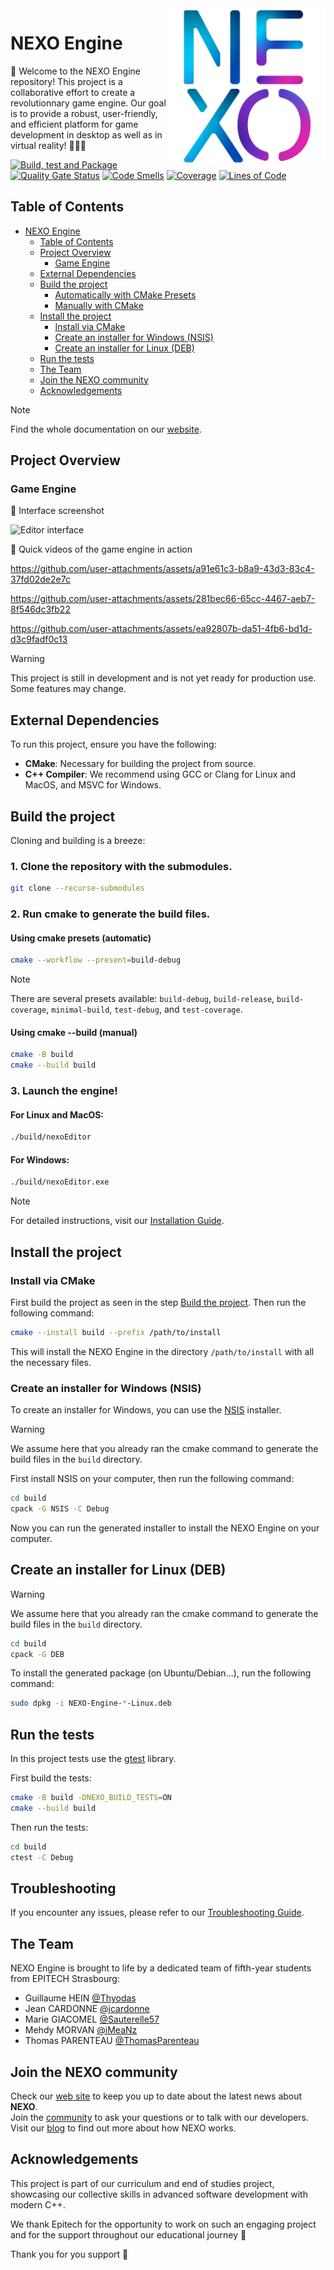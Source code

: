 <img src="https://raw.githubusercontent.com/NexoEngine/assets/refs/heads/main/logo_nexo.png" alt="NEXO Logo" width=250 height=250 align="right" />

# NEXO Engine

👋​ Welcome to the NEXO Engine repository! This project is a collaborative effort to create a revolutionnary game engine. Our goal is to provide a robust, user-friendly, and efficient platform for game development in desktop as well as in virtual reality! 🤩✨​🚀​

[![Build, test and Package](https://github.com/NexoEngine/game-engine/actions/workflows/build.yml/badge.svg)](https://github.com/NexoEngine/game-engine/actions/workflows/build.yml) 
[![Quality Gate Status](https://sonarcloud.io/api/project_badges/measure?project=NexoEngine_game-engine&metric=alert_status)](https://sonarcloud.io/summary/new_code?id=NexoEngine_game-engine) 
[![Code Smells](https://sonarcloud.io/api/project_badges/measure?project=NexoEngine_game-engine&metric=code_smells)](https://sonarcloud.io/summary/new_code?id=NexoEngine_game-engine) 
[![Coverage](https://sonarcloud.io/api/project_badges/measure?project=NexoEngine_game-engine&metric=coverage)](https://sonarcloud.io/summary/new_code?id=NexoEngine_game-engine) 
[![Lines of Code](https://sonarcloud.io/api/project_badges/measure?project=NexoEngine_game-engine&metric=ncloc)](https://sonarcloud.io/summary/new_code?id=NexoEngine_game-engine)

## Table of Contents

- [NEXO Engine](#nexo-engine)
  - [Table of Contents](#table-of-contents)
  - [Project Overview](#project-overview)
    - [Game Engine](#game-engine)
  - [External Dependencies](#external-dependencies)
  - [Build the project](#build-the-project)
    - [Automatically with CMake Presets](#using-cmake-presets-automatic)
    - [Manually with CMake](#using-cmake---build-manual)
  - [Install the project](#install-the-project)
    - [Install via CMake](#install-via-cmake)
    - [Create an installer for Windows (NSIS)](#create-an-installer-for-windows-nsis)
    - [Create an installer for Linux (DEB)](#create-an-installer-for-linux-deb)
  - [Run the tests](#run-the-tests)
  - [The Team](#the-team)
  - [Join the NEXO community](#join-the-nexo-community)
  - [Acknowledgements](#acknowledgements)

> [!NOTE]  
> Find the whole documentation on our [website](https://nexoengine.github.io/game-engine/).

## Project Overview

### Game Engine

📸​ Interface screenshot

![Editor interface](https://github.com/user-attachments/assets/cb19d00c-56bc-4cdd-9f61-069375fd7b08)

🎥 Quick videos of the game engine in action

https://github.com/user-attachments/assets/a91e61c3-b8a9-43d3-83c4-37fd02de2e7c

https://github.com/user-attachments/assets/281bec66-65cc-4467-aeb7-8f546dc3fb22

https://github.com/user-attachments/assets/ea92807b-da51-4fb6-bd1d-d3c9fadf0c13

<!-- Command used for video compression: ffmpeg -ss 00:00:02 -to 00:00:57 -i .\docs\game_engine\editor_interface_video.mkv -codec copy -an -vcodec libx264 -crf
 4 .\docs\game_engine\editor_interface_video.mp4 -->

> [!WARNING]
> This project is still in development and is not yet ready for production use. Some features may change.

## External Dependencies

To run this project, ensure you have the following:
- **CMake**: Necessary for building the project from source.
- **C++ Compiler**: We recommend using GCC or Clang for Linux and MacOS, and MSVC for Windows.

## Build the project

Cloning and building is a breeze:

### 1. Clone the repository with the submodules.
```bash
git clone --recurse-submodules
```

### 2. Run cmake to generate the build files.

#### Using cmake presets (automatic)

```bash
cmake --workflow --present=build-debug
```

> [!NOTE]
> There are several presets available: `build-debug`, `build-release`, `build-coverage`, `minimal-build`, `test-debug`, and `test-coverage`.

#### Using cmake --build (manual)

```bash
cmake -B build
cmake --build build
```

### 3. Launch the engine!

#### For Linux and MacOS:
```bash
./build/nexoEditor
```

#### For Windows:
```bash
./build/nexoEditor.exe
```

> [!NOTE]
> For detailed instructions, visit our [Installation Guide](docs/install/README.md).

## Install the project

### Install via CMake

First build the project as seen in the step [Build the project](#build-the-project).
Then run the following command:

```bash
cmake --install build --prefix /path/to/install
```

This will install the NEXO Engine in the directory `/path/to/install` with all the necessary files.

### Create an installer for Windows (NSIS)

To create an installer for Windows, you can use the [NSIS](https://nsis.sourceforge.io/Main_Page) installer.

> [!WARNING]
> We assume here that you already ran the cmake command to generate the build files in the `build` directory.

First install NSIS on your computer, then run the following command:

```bash
cd build
cpack -G NSIS -C Debug
```

Now you can run the generated installer to install the NEXO Engine on your computer.

## Create an installer for Linux (DEB)

> [!WARNING]
> We assume here that you already ran the cmake command to generate the build files in the `build` directory.

```bash
cd build
cpack -G DEB
```

To install the generated package (on Ubuntu/Debian...), run the following command:

```bash
sudo dpkg -i NEXO-Engine-*-Linux.deb
```

## Run the tests

In this project tests use the [gtest](http://google.github.io/googletest/) library.

First build the tests:
```bash
cmake -B build -DNEXO_BUILD_TESTS=ON
cmake --build build
```

Then run the tests:
```bash
cd build
ctest -C Debug
```

## Troubleshooting

If you encounter any issues, please refer to our [Troubleshooting Guide](docs/troubleshooting/troubleshooting.md).

## The Team

NEXO Engine is brought to life by a dedicated team of fifth-year students from EPITECH Strasbourg:
- Guillaume HEIN [@Thyodas](https://www.linkedin.com/in/guillaume-hein/)
- Jean CARDONNE [@jcardonne](https://www.linkedin.com/in/jcardonne/)
- Marie GIACOMEL [@Sauterelle57](https://www.linkedin.com/in/marie-giacomel/)
- Mehdy MORVAN [@iMeaNz](https://www.linkedin.com/in/mehdy-morvan-a80959264/)
- Thomas PARENTEAU [@ThomasParenteau](https://www.linkedin.com/in/thomas-parenteau-0570b120a/)

## Join the NEXO community
Check our [web site](https://www.nexo-engine.com/) to keep you up to date about the latest news about **NEXO**.</br>
Join the [community](https://github.com/orgs/NexoEngine/discussions) to ask your questions or to talk with our developers.</br>
Visit our [blog](https://www.nexo-engine.com/blog) to find out more about how NEXO works.</br>

## Acknowledgements

This project is part of our curriculum and end of studies project, showcasing our collective skills in advanced software development with modern C++.

We thank Epitech for the opportunity to work on such an engaging project and for the support throughout our educational journey 🚀​

Thank you for you support 🫶​
